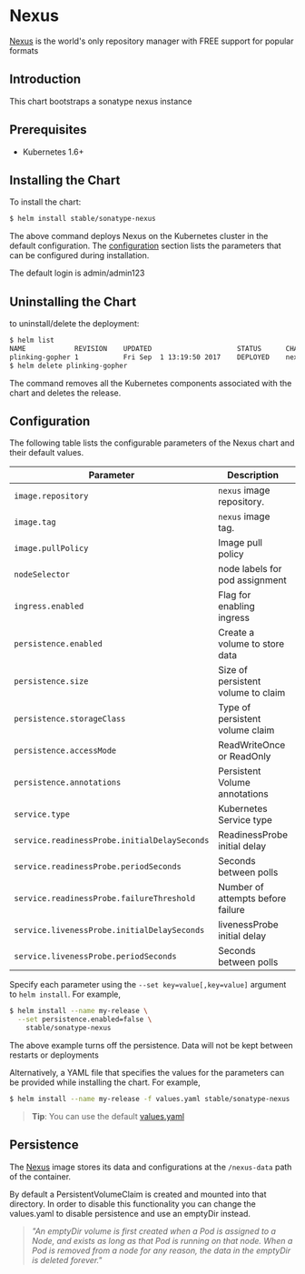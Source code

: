 # Nexus

[Nexus](https://www.sonatype.com/nexus-repository-oss) is the world's only repository manager with FREE support for popular formats

## Introduction

This chart bootstraps a sonatype nexus instance

## Prerequisites

- Kubernetes 1.6+

## Installing the Chart

To install the chart:

```bash
$ helm install stable/sonatype-nexus
```

The above command deploys Nexus on the Kubernetes cluster in the default configuration. The [configuration](#configuration) section lists the parameters that can be configured during installation.

The default login is admin/admin123

## Uninstalling the Chart

to uninstall/delete the deployment:

```bash
$ helm list
NAME           	REVISION	UPDATED                 	STATUS  	CHART      	NAMESPACE
plinking-gopher	1       	Fri Sep  1 13:19:50 2017	DEPLOYED	nexus-0.1.0	default
$ helm delete plinking-gopher
```

The command removes all the Kubernetes components associated with the chart and deletes the release.

## Configuration

The following table lists the configurable parameters of the Nexus chart and their default values.

| Parameter                                   | Description                         | Default                                    |
| ------------------------------------------  | ----------------------------------  | -------------------------------------------|
| `image.repository`                          | `nexus` image repository.           | cavemandaveman/nexus                       |
| `image.tag`                                 | `nexus` image tag.                  | 3.9.0-01                                   |
| `image.pullPolicy`                          | Image pull policy                   | `IfNotPresent`                             |
| `nodeSelector`                              | node labels for pod assignment      | {}                                         |
| `ingress.enabled`                           | Flag for enabling ingress           | false                                      |
| `persistence.enabled`                       | Create a volume to store data       | true                                       |
| `persistence.size`                          | Size of persistent volume to claim  | 8Gi RW                                     |
| `persistence.storageClass`                  | Type of persistent volume claim     | nil  (uses alpha storage class annotation) |
| `persistence.accessMode`                    | ReadWriteOnce or ReadOnly           | ReadWriteOnce                              |
| `persistence.annotations`                   | Persistent Volume annotations       | {}                                         |
| `service.type`                              | Kubernetes Service type             | `LoadBalancer`                             |
| `service.readinessProbe.initialDelaySeconds`| ReadinessProbe initial delay        | 30                                         |
| `service.readinessProbe.periodSeconds`      | Seconds between polls               | 30                                         |
| `service.readinessProbe.failureThreshold`   | Number of attempts before failure   | 6                                          |
| `service.livenessProbe.initialDelaySeconds` | livenessProbe initial delay         | 30                                         |
| `service.livenessProbe.periodSeconds`       | Seconds between polls               | 30                                         |

Specify each parameter using the `--set key=value[,key=value]` argument to `helm install`. For example,

```bash
$ helm install --name my-release \
  --set persistence.enabled=false \
    stable/sonatype-nexus
```
The above example turns off the persistence. Data will not be kept between restarts or deployments

Alternatively, a YAML file that specifies the values for the parameters can be provided while installing the chart. For example,

```bash
$ helm install --name my-release -f values.yaml stable/sonatype-nexus
```

> **Tip**: You can use the default [values.yaml](values.yaml)

## Persistence

The [Nexus](https://github.com/clearent/nexus) image stores its data and configurations at the `/nexus-data` path of the container.

By default a PersistentVolumeClaim is created and mounted into that directory. In order to disable this functionality
you can change the values.yaml to disable persistence and use an emptyDir instead.

> *"An emptyDir volume is first created when a Pod is assigned to a Node, and exists as long as that Pod is running on that node. When a Pod is removed from a node for any reason, the data in the emptyDir is deleted forever."*
